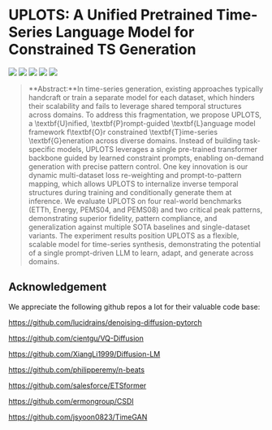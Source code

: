 # UPLOTS: A Unified Pretrained Time-Series Language Model for Constrained TS Generation

[![](https://img.shields.io/github/stars/Y-debug-sys/Diffusion-TS.svg)](https://github.com/Y-debug-sys/Diffusion-TS/stargazers)
[![](https://img.shields.io/github/forks/Y-debug-sys/Diffusion-TS.svg)](https://github.com/Y-debug-sys/Diffusion-TS/network) 
[![](https://img.shields.io/badge/license-MIT-blue.svg)](https://github.com/Y-debug-sys/Diffusion-TS/blob/main/LICENSE) 
<img src="https://img.shields.io/badge/python-3.8-blue">
<img src="https://img.shields.io/badge/pytorch-2.0-orange">

> **Abstract:**In time-series generation, existing approaches typically handcraft or train a separate model for each dataset, which hinders their scalability and fails to leverage shared temporal structures across domains. To address this fragmentation, we propose UPLOTS, a \textbf{U}nified, \textbf{P}rompt-guided \textbf{L}anguage model framework f\textbf{O}r constrained \textbf{T}ime-series \textbf{G}eneration across diverse domains. Instead of building task-specific models, UPLOTS leverages a single pre-trained transformer backbone guided by learned constraint prompts, enabling on-demand generation with precise pattern control. One key innovation is our dynamic multi-dataset loss re-weighting and prompt-to-pattern mapping, which allows UPLOTS to internalize inverse temporal structures during training and conditionally generate them at inference. We evaluate UPLOTS on four real-world benchmarks (ETTh, Energy, PEMS04, and PEMS08) and two critical peak patterns, demonstrating superior fidelity, pattern compliance, and generalization against multiple SOTA baselines and single-dataset variants. The experiment results position UPLOTS as a flexible, scalable model for time-series synthesis, demonstrating the potential of a single prompt-driven LLM to learn, adapt, and generate across domains. 



## Acknowledgement

We appreciate the following github repos a lot for their valuable code base:

https://github.com/lucidrains/denoising-diffusion-pytorch

https://github.com/cientgu/VQ-Diffusion

https://github.com/XiangLi1999/Diffusion-LM

https://github.com/philipperemy/n-beats

https://github.com/salesforce/ETSformer

https://github.com/ermongroup/CSDI

https://github.com/jsyoon0823/TimeGAN
